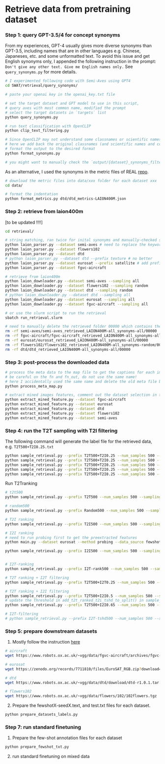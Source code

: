 # Retrieve data from pretraining dataset

### Step 1: query GPT-3.5/4 for concept synonyms
From my experiences, GPT-4 usually gives more diverse synonyms than GPT-3.5, 
including names that are in other languages e.g. Chinese, Japaneses, etc. 
and some unformatted text. To avoid this issue and get English synonyms only, 
I appended the following instruction in the prompt:
`Don't give any other text. Give me English names only.` 
See `query_synonyms.py` for more details.

```bash 
# I experimented following code with Semi-Aves using GPT4
cd SWAT/retrieval/query_synonyms/

# paste your openai key in the openai_key.txt file

# set the target dataset and GPT model to use in this script, 
# query aves with most common name, modified the prompt
# select the target datasets in `targets` list
python query_synonyms.py

# run text classification with OpenCLIP
python clip_text_filtering.py

# Since OpenCLIP may not understand some classnames or scientific names very well, 
# here we add back the original classnames (and scientific names and common names for Semi-Aves) if removed, 
# format the output to the desired format
python format_synonyms.py

# you might want to manually check the `output/{dataset}_synonyms_filtered_final.json` file and add some synonyms back if needed.

```

As an alternative, I used the synonyms in the metric files of REAL [repo](https://github.com/shubhamprshr27/NeglectedTailsVLM/tree/main/analysis/laion).

```bash
# download the metric files into data/xxx folder for each dataset xxx
cd data/

# format the indentation
python format_metrics.py dtd/dtd_metrics-LAION400M.json 
```



### Step 2: retrieve from laion400m

[to be updated !!!!]

```bash
cd retrieval/

# string matching, ran twice for inital synonyms and manually-checked synonym list
python laion_parser.py --dataset semi-aves # need to replace the keywords `alternates` to `synonyms_final` ---> no need 
python laion_parser.py --dataset flowers102 
python laion_parser.py --dataset dtd
# python laion_parser.py --dataset dtd --prefix texture # no better
python laion_parser.py --dataset eurosat --prefix satellite # add prefix to only match captions containing "satellite" and "classname"
python laion_parser.py --dataset fgvc-aircraft 

# retrieve from laion400m
python laion_downloader.py --dataset semi-aves --sampling all 
python laion_downloader.py --dataset flowers102 --sampling random
python laion_downloader.py --dataset dtd --sampling random
# python laion_downloader.py --dataset dtd --sampling all
python laion_downloader.py --dataset eurosat --sampling all
python laion_downloader.py --dataset fgvc-aircraft --sampling all

# or use the slurm script to run the retrieval
sbatch run_retrieval.slurm

# need to manually delete the retrieved folder 00000 which contains the json files
rm -rf semi-aves/semi-aves_retrieved_LAION400M-all_synonyms-all/00000
rm -rf fgvc-aircraft/fgvc-aircraft_retrieved_LAION400M-all_synonyms-all/00000
rm -rf eurosat/eurosat_retrieved_LAION400M-all_synonyms-all/00000
rm -rf flowers102/flowers102_retrieved_LAION400M-all_synonyms-random/00000
rm -rf dtd/dtd_retrieved_LAION400M-all_synonyms-all/00000
```

### Step 3: post-process the downloaded data

```bash
# process the meta data to the map file to get the captions for each image, 
# be careful on the fn and fn_out, do not use the same name! 
# here I accidentally used the same name and delete the old meta file by mistake for semi-aves dataset
python process_meta_map.py 

# extract mined images features, comment out the dataset selection in the script
python extract_mined_feature.py --dataset fgvc-aircraft 
python extract_mined_feature.py --dataset eurosat
python extract_mined_feature.py --dataset dtd
python extract_mined_feature.py --dataset flowers102
python extract_mined_feature.py --dataset semi-aves

```

### Step 4: run the T2T sampling with T2I filtering
The following command will generate the label file for the retrieved data, e.g. `T2T500+T2I0.25.txt`
```bash
python sample_retrieval.py --prefix T2T500+T2I0.25 --num_samples 500 --sampling_method t2t-rank-t2i-tshd --dataset semi-aves 
python sample_retrieval.py --prefix T2T500+T2I0.25 --num_samples 500 --sampling_method t2t-rank-t2i-tshd --dataset fgvc-aircraft 
python sample_retrieval.py --prefix T2T500+T2I0.25 --num_samples 500 --sampling_method t2t-rank-t2i-tshd --dataset eurosat 
python sample_retrieval.py --prefix T2T500+T2I0.25 --num_samples 500 --sampling_method t2t-rank-t2i-tshd --dataset dtd 
python sample_retrieval.py --prefix T2T500+T2I0.25 --num_samples 500 --sampling_method t2t-rank-t2i-tshd --dataset flowers102 
```

Run T2Tranking
```bash
# t2t500
python sample_retrieval.py --prefix T2T500 --num_samples 500 --sampling_method t2t-rank --dataset semi-aves

# random500
python sample_retrieval.py --prefix Random500 --num_samples 500 --sampling_method random --dataset semi-aves

# T2I ranking
python sample_retrieval.py --prefix T2I500 --num_samples 500 --sampling_method t2i-rank --dataset semi-aves

# I2I ranking
# need to run probing first to get the preextracted features
python main.py --dataset eurosat --method probing --data_source fewshot --cls_init REAL-Prompt --shots 16 --seed 1 --epochs 10 --pre_extracted True --recal_fea  --cls_init REAL-Prompt --skip_stage3 --folder output_probing

python sample_retrieval.py --prefix I2I500 --num_samples 500 --sampling_method i2i-rank --dataset fgvc-aircraft


# I2T-ranking
python sample_retrieval.py --prefix I2T-rank500 --num_samples 500 --sampling_method I2T-rank --dataset semi-aves

# T2T ranking + I2T filtering
python sample_retrieval.py --prefix T2T500+I2T0.25 --num_samples 500 --sampling_method T2T-rank-I2T-tshd --dataset semi-aves

# T2T ranking + I2I filtering
python sample_retrieval.py --prefix T2T500+I2I0.5 --num_samples 500 --sampling_method T2T-rank-I2I-tshd --dataset semi-aves
# update the threshold in add_t2t_ranked_t2i_tshd_to_split() in sample_retrieval.py
python sample_retrieval.py --prefix T2T500+I2I0.65 --num_samples 500 --sampling_method T2T-rank-I2I-tshd --dataset eurosat

# I2T-filtering
# python sample_retrieval.py --prefix I2T-tshd500 --num_samples 500 --sampling_method I2T-tshd --dataset semi-aves

```

### Step 5: prepare downstream datasets

1. Mostly follow the instruction [here](https://github.com/linzhiqiu/cross_modal_adaptation/blob/main/DATASETS.md)

```bash
# aircraft
wget https://www.robots.ox.ac.uk/~vgg/data/fgvc-aircraft/archives/fgvc-aircraft-2013b.tar.gz

# eurosat
wget https://zenodo.org/records/7711810/files/EuroSAT_RGB.zip?download=1

# dtd
wget https://www.robots.ox.ac.uk/~vgg/data/dtd/download/dtd-r1.0.1.tar.gz

# flowers102
wget https://www.robots.ox.ac.uk/~vgg/data/flowers/102/102flowers.tgz

```

2. Prepare the fewshotX-seedX.text, and test.txt files for each dataset.
```bash
python prepare_datasets_labels.py
```


### Step 7: run standard finetuning
1. Prepare the few-shot annotation files for each dataset
```bash
python prepare_fewshot_txt.py
```

2. run standard finetuning on mixed data

